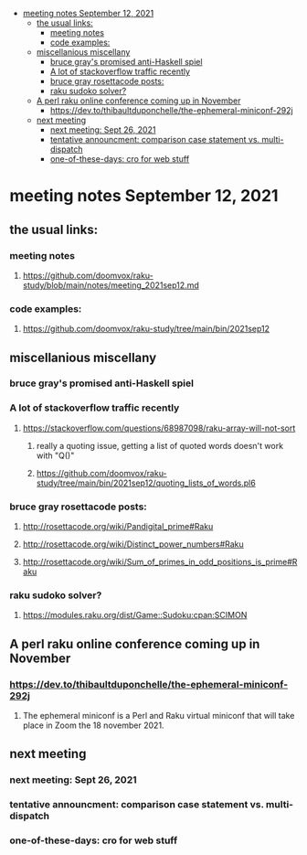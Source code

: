 - [meeting notes September 12, 2021](#org6275ad1)
  - [the usual links:](#org3b51b92)
    - [meeting notes](#org4add4cf)
    - [code examples:](#org0e9238b)
  - [miscellanious miscellany](#orga179cba)
    - [bruce gray's promised anti-Haskell spiel](#org4ff6d84)
    - [A lot of stackoverflow traffic recently](#org45ffe59)
    - [bruce gray rosettacode posts:](#org756b309)
    - [raku sudoko solver?](#orgba92436)
  - [A perl raku online conference coming up in November](#orgde6bcf1)
    - [<https://dev.to/thibaultduponchelle/the-ephemeral-miniconf-292j>](#orgdb56840)
  - [next meeting](#org5336c3c)
    - [next meeting: Sept 26, 2021](#org7369512)
    - [tentative announcment: comparison case statement vs. multi-dispatch](#org489ddc1)
    - [one-of-these-days: cro for web stuff](#orgd17fb7a)


<a id="org6275ad1"></a>

# meeting notes September 12, 2021


<a id="org3b51b92"></a>

## the usual links:


<a id="org4add4cf"></a>

### meeting notes

1.  <https://github.com/doomvox/raku-study/blob/main/notes/meeting_2021sep12.md>


<a id="org0e9238b"></a>

### code examples:

1.  <https://github.com/doomvox/raku-study/tree/main/bin/2021sep12>


<a id="orga179cba"></a>

## miscellanious miscellany


<a id="org4ff6d84"></a>

### bruce gray's promised anti-Haskell spiel


<a id="org45ffe59"></a>

### A lot of stackoverflow traffic recently

1.  <https://stackoverflow.com/questions/68987098/raku-array-will-not-sort>

    1.  really a quoting issue, getting a list of quoted words doesn't work with "Q()"
    
    2.  <https://github.com/doomvox/raku-study/tree/main/bin/2021sep12/quoting_lists_of_words.pl6>


<a id="org756b309"></a>

### bruce gray rosettacode posts:

1.  <http://rosettacode.org/wiki/Pandigital_prime#Raku>

2.  <http://rosettacode.org/wiki/Distinct_power_numbers#Raku>

3.  <http://rosettacode.org/wiki/Sum_of_primes_in_odd_positions_is_prime#Raku>


<a id="orgba92436"></a>

### raku sudoko solver?

1.  <https://modules.raku.org/dist/Game::Sudoku:cpan:SCIMON>


<a id="orgde6bcf1"></a>

## A perl raku online conference coming up in November


<a id="orgdb56840"></a>

### <https://dev.to/thibaultduponchelle/the-ephemeral-miniconf-292j>

1.  The ephemeral miniconf is a Perl and Raku virtual miniconf that will take place in Zoom the 18 november 2021.


<a id="org5336c3c"></a>

## next meeting


<a id="org7369512"></a>

### next meeting: Sept 26, 2021


<a id="org489ddc1"></a>

### tentative announcment: comparison case statement vs. multi-dispatch


<a id="orgd17fb7a"></a>

### one-of-these-days: cro for web stuff
